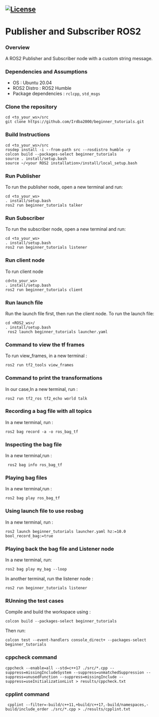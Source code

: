 [![License](https://img.shields.io/badge/License-Apache%202.0-blue.svg)](https://opensource.org/licenses/Apache-2.0)
---
# Publisher and Subscriber  ROS2

### Overview

A ROS2 Publisher and Subscriber node with a custom string message.

### Dependencies and Assumptions
- OS : Ubuntu 20.04 
- ROS2 Distro : ROS2 Humble
- Package dependencies : ```rclcpp```, ```std_msgs``` 

### Clone the repository
```
cd <to_your_ws>/src
git clone https://github.com/Irdba2000/beginner_tutorials.git
```

### Build Instructions
```
cd <to_your_ws>/src 
rosdep install -i --from-path src --rosdistro humble -y
colcon build --packages-select beginner_tutorials
source . install/setup.bash
source ~/<your ROS2 installation>/install/local_setup.bash
```

### Run Publisher
To run the publisher node, open a new terminal and run:
```
cd <to_your_ws>
. install/setup.bash
ros2 run beginner_tutorials talker
```
### Run Subscriber
To run the subscriber node, open a new terminal and run:
```
cd <to_your_ws>
. install/setup.bash
ros2 run beginner_tutorials listener
```
### Run client node
To run client node
```
cd<to_your_ws>
. install/setup.bash
ros2 run beginner_tutorials client
```

### Run launch file
Run the launch file first, then run the client node.
To run the launch file:
```
cd <ROS2_ws>/
. install/setup.bash
 ros2 launch beginner_tutorials launcher.yaml 
```
### Command to view the tf frames
To run view_frames, in a new terminal :
```
ros2 run tf2_tools view_frames
```
### Command to print the transformations
In our case,In a new terminal, run :
```
ros2 run tf2_ros tf2_echo world talk
```
### Recording a bag file with all topics
In a new terminal, run :
```
ros2 bag record -a -o ros_bag_tf
```
### Inspecting the bag file
In a new terminal,run :
```
 ros2 bag info ros_bag_tf
 ```

### Playing bag files
In a new terminal,run :
```
ros2 bag play ros_bag_tf
```

### Using launch file to use rosbag
In a new terminal, run :
```
ros2 launch beginner_tutorials launcher.yaml hz:=10.0 bool_record_bag:=true
```
### Playing back the bag file and Listener node
In a new terminal, run:
```
ros2 bag play my_bag --loop
```
In another terminal, run the listener node :
```
ros2 run beginner_tutorials listener
```
### RUnning the test cases
Compile and build the workspace using :
```
colcon build --packages-select beginner_tutorials
```
Then run:
```
colcon test --event-handlers console_direct+ --packages-select beginner_tutorials
```

### cppcheck command
```
cppcheck --enable=all --std=c++17 ./src/*.cpp --suppress=missingIncludeSystem --suppress=unmatchedSuppression --suppress=unusedFunction --suppress=missingInclude --suppress=useInitializationList > results/cppcheck.txt
```
### cpplint command
```
 cpplint --filter=-build/c++11,+build/c++17,-build/namespaces,-build/include_order ./src/*.cpp > ./results/cpplint.txt
```

